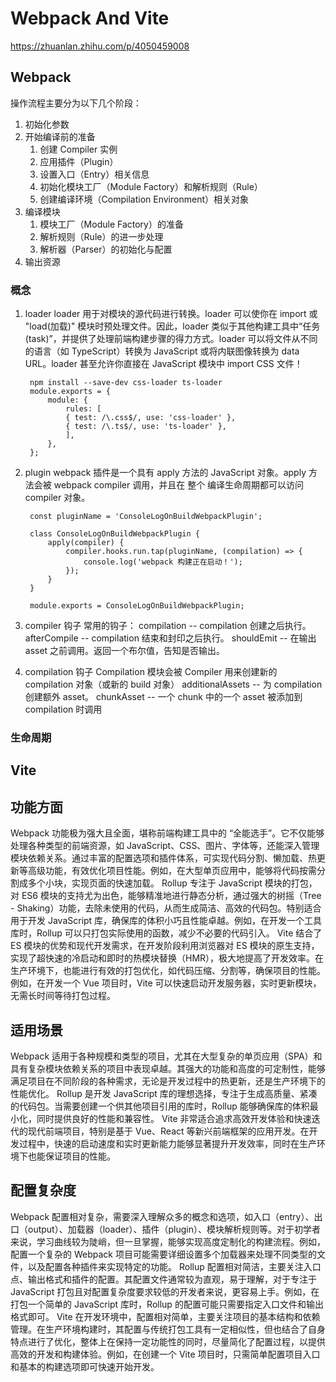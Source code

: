 # Webpack And Vite
https://zhuanlan.zhihu.com/p/4050459008


## Webpack
操作流程主要分为以下几个阶段：
1. 初始化参数
2. 开始编译前的准备
   1. 创建 Compiler 实例
   2. 应用插件（Plugin）
   3. 设置入口（Entry）相关信息
   4. 初始化模块工厂（Module Factory）和解析规则（Rule）
   5. 创建编译环境（Compilation Environment）相关对象
3. 编译模块
   1. 模块工厂（Module Factory）的准备
   2. 解析规则（Rule）的进一步处理
   3. 解析器（Parser）的初始化与配置
4. 输出资源


### 概念
1. loader
   loader 用于对模块的源代码进行转换。loader 可以使你在 import 或 "load(加载)" 模块时预处理文件。因此，loader 类似于其他构建工具中“任务(task)”，并提供了处理前端构建步骤的得力方式。loader 可以将文件从不同的语言（如 TypeScript）转换为 JavaScript 或将内联图像转换为 data URL。loader 甚至允许你直接在 JavaScript 模块中 import CSS 文件！

        npm install --save-dev css-loader ts-loader
        module.exports = {
            module: {
                rules: [
                { test: /\.css$/, use: 'css-loader' },
                { test: /\.ts$/, use: 'ts-loader' },
                ],
            },
        };

2. plugin
   webpack 插件是一个具有 apply 方法的 JavaScript 对象。apply 方法会被 webpack compiler 调用，并且在 整个 编译生命周期都可以访问 compiler 对象。

        const pluginName = 'ConsoleLogOnBuildWebpackPlugin';

        class ConsoleLogOnBuildWebpackPlugin {
            apply(compiler) {
                compiler.hooks.run.tap(pluginName, (compilation) => {
                    console.log('webpack 构建正在启动！');
                });
            }
        }

        module.exports = ConsoleLogOnBuildWebpackPlugin;

3. compiler 钩子
   常用的钩子：
   compilation -- compilation 创建之后执行。
   afterCompile -- compilation 结束和封印之后执行。
   shouldEmit -- 在输出 asset 之前调用。返回一个布尔值，告知是否输出。

4. compilation 钩子
   Compilation 模块会被 Compiler 用来创建新的 compilation 对象（或新的 build 对象）
   additionalAssets -- 为 compilation 创建额外 asset。
   chunkAsset -- 一个 chunk 中的一个 asset 被添加到 compilation 时调用


### 生命周期



## Vite



## 功能方面
Webpack
功能极为强大且全面，堪称前端构建工具中的 “全能选手”。它不仅能够处理各种类型的前端资源，如 JavaScript、CSS、图片、字体等，还能深入管理模块依赖关系。通过丰富的配置选项和插件体系，可实现代码分割、懒加载、热更新等高级功能，有效优化项目性能。例如，在大型单页应用中，能够将代码按需分割成多个小块，实现页面的快速加载。
Rollup
专注于 JavaScript 模块的打包，对 ES6 模块的支持尤为出色，能够精准地进行静态分析，通过强大的树摇（Tree - Shaking）功能，去除未使用的代码，从而生成简洁、高效的代码包。特别适合用于开发 JavaScript 库，确保库的体积小巧且性能卓越。例如，在开发一个工具库时，Rollup 可以只打包实际使用的函数，减少不必要的代码引入。
Vite
结合了 ES 模块的优势和现代开发需求，在开发阶段利用浏览器对 ES 模块的原生支持，实现了超快速的冷启动和即时的热模块替换（HMR），极大地提高了开发效率。在生产环境下，也能进行有效的打包优化，如代码压缩、分割等，确保项目的性能。例如，在开发一个 Vue 项目时，Vite 可以快速启动开发服务器，实时更新模块，无需长时间等待打包过程。


## 适用场景
Webpack
适用于各种规模和类型的项目，尤其在大型复杂的单页应用（SPA）和具有复杂模块依赖关系的项目中表现卓越。其强大的功能和高度的可定制性，能够满足项目在不同阶段的各种需求，无论是开发过程中的热更新，还是生产环境下的性能优化。
Rollup
是开发 JavaScript 库的理想选择，专注于生成高质量、紧凑的代码包。当需要创建一个供其他项目引用的库时，Rollup 能够确保库的体积最小化，同时提供良好的性能和兼容性。
Vite
非常适合追求高效开发体验和快速迭代的现代前端项目，特别是基于 Vue、React 等新兴前端框架的应用开发。在开发过程中，快速的启动速度和实时更新能力能够显著提升开发效率，同时在生产环境下也能保证项目的性能。


## 配置复杂度
Webpack
配置相对复杂，需要深入理解众多的概念和选项，如入口（entry）、出口（output）、加载器（loader）、插件（plugin）、模块解析规则等。对于初学者来说，学习曲线较为陡峭，但一旦掌握，能够实现高度定制化的构建流程。例如，配置一个复杂的 Webpack 项目可能需要详细设置多个加载器来处理不同类型的文件，以及配置各种插件来实现特定的功能。
Rollup
配置相对简洁，主要关注入口点、输出格式和插件的配置。其配置文件通常较为直观，易于理解，对于专注于 JavaScript 打包且对配置复杂度要求较低的开发者来说，更容易上手。例如，在打包一个简单的 JavaScript 库时，Rollup 的配置可能只需要指定入口文件和输出格式即可。
Vite
在开发环境中，配置相对简单，主要关注项目的基本结构和依赖管理。在生产环境构建时，其配置与传统打包工具有一定相似性，但也结合了自身特点进行了优化，整体上在保持一定功能性的同时，尽量简化了配置过程，以提供高效的开发和构建体验。例如，在创建一个 Vite 项目时，只需简单配置项目入口和基本的构建选项即可快速开始开发。
